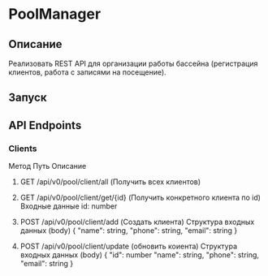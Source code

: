 # PoolManager

## Описание
Реализовать REST API для организации работы бассейна (регистрация клиентов, работа с записями на посещение).

## Запуск

## API Endpoints

### Clients
Метод	Путь	Описание
1. GET  /api/v0/pool/client/all  (Получить всех клиентов)

2. GET /api/v0/pool/client/get/{id}  (Получить конкретного клиента по id)
Входные данные
    id: number

3. POST /api/v0/pool/client/add  (Создать клиента)
Структура входных данных (body) 
{
    "name": string,
    "phone": string,
    "email": string
}    

4. POST /api/v0/pool/client/update (обновить коиента)
Структура входных данных (body) 
{
    "id": number
    "name": string,
    "phone": string,
    "email": string
} 
